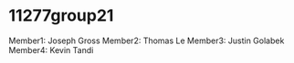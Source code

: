 # 11277group21

Member1: Joseph Gross
Member2: Thomas Le
Member3: Justin Golabek
Member4: Kevin Tandi